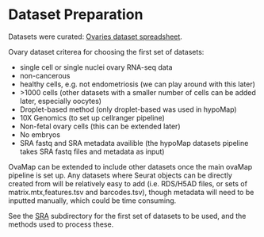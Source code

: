 # Dataset Preparation
Datasets were curated: [Ovaries dataset spreadsheet](https://docs.google.com/spreadsheets/d/1NVvpP0_stbEctTSCzAP7E7L0-xED6YaDVt1cIQiIbXU/edit#gid=0).

Ovary dataset criterea for choosing the first set of datasets:
- single cell or single nuclei ovary RNA-seq data
- non-cancerous
- healthy cells, e.g. not endometriosis (we can play around with this later)
- \>1000 cells (other datasets with a smaller number of cells can be added later, especially oocytes) 
- Droplet-based method (only droplet-based was used in hypoMap)
- 10X Genomics (to set up cellranger pipeline)
- Non-fetal ovary cells (this can be extended later)
- No embryos
- SRA fastq and SRA metadata availible (the hypoMap datasets pipeline takes SRA fastq files and metadata as input)

OvaMap can be extended to include other datasets once the main ovaMap pipeline is set up. Any datasets where Seurat objects can be directly created from will be relatively easy to add (i.e. RDS/H5AD files, or sets of matrix.mtx,features.tsv and barcodes.tsv), though metadata will need to be inputted manually, which could be time consuming.

See the [SRA](https://github.com/melparker101/OvaMap/tree/main/dataset_prep/SRA) subdirectory for the first set of datasets to be used, and the methods used to process these.

